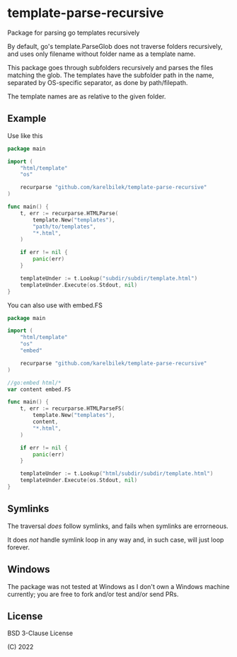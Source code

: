 # template-parse-recursive
Package for parsing go templates recursively

By default, go's template.ParseGlob does not traverse folders recursively, and uses only filename without folder name as a template name.

This package goes through subfolders recursively and parses the files matching the glob. The templates have the subfolder path in the name, separated by OS-specific separator, as done by path/filepath.

The template names are as relative to the given folder.

## Example

Use like this

```go
package main

import (
    "html/template"
    "os"

    recurparse "github.com/karelbilek/template-parse-recursive"
)

func main() {
    t, err := recurparse.HTMLParse(
        template.New("templates"), 
        "path/to/templates", 
        "*.html",
    )

    if err != nil {
        panic(err)
    }

    templateUnder := t.Lookup("subdir/subdir/template.html")
    templateUnder.Execute(os.Stdout, nil)
}
```

You can also use with embed.FS

```go
package main

import (
    "html/template"
    "os"
    "embed"

    recurparse "github.com/karelbilek/template-parse-recursive"
)

//go:embed html/*
var content embed.FS

func main() {
    t, err := recurparse.HTMLParseFS(
        template.New("templates"),
        content,
        "*.html",
    )

    if err != nil {
        panic(err)
    }

    templateUnder := t.Lookup("html/subdir/subdir/template.html")
    templateUnder.Execute(os.Stdout, nil)
}
```

## Symlinks
The traversal _does_ follow symlinks, and fails when symlinks are errorneous.

It does *not* handle symlink loop in any way and, in such case, will just loop forever.

## Windows

The package was not tested at Windows as I don't own a Windows machine currently; you are free to fork and/or test and/or send PRs.

## License
BSD 3-Clause License

(C) 2022

